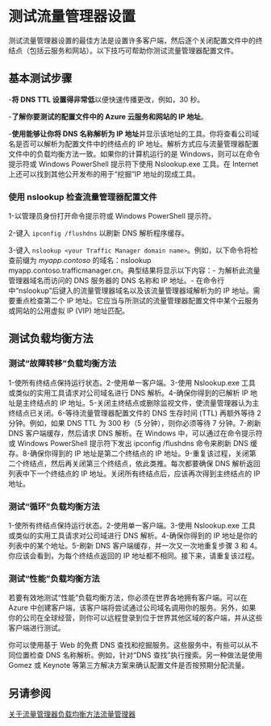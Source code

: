 <properties
   pageTitle="测试流量管理器设置"
   description="本文将帮助你测试流量管理器设置。"
   services="traffic-manager"
   documentationCenter="na"
   authors="joaoma"
   manager="adinah"
   editor="tysonn" />
<tags 
   ms.service="traffic-manager"
   ms.date="08/19/2015"
   wacn.date="10/03/2015" />

# 测试流量管理器设置

测试流量管理器设置的最佳方法是设置许多客户端，然后逐个关闭配置文件中的终结点（包括云服务和网站）。以下技巧可帮助你测试流量管理器配置文件。

## 基本测试步骤

-**将 DNS TTL 设置得非常低**以便快速传播更改，例如，30 秒。

-**了解你要测试的配置文件中的 Azure 云服务和网站的 IP 地址**。

-**使用能够让你将 DNS 名称解析为 IP 地址**并显示该地址的工具。你将查看公司域名是否可以解析为配置文件中的终结点的 IP 地址。解析方式应与流量管理器配置文件中的负载均衡方法一致。如果你的计算机运行的是 Windows，则可以在命令提示符或 Windows PowerShell 提示符下使用 Nslookup.exe 工具。在 Internet 上还可以找到其他公开发布的用于“挖掘”IP 地址的现成工具。

### 使用 nslookup 检查流量管理器配置文件

1-以管理员身份打开命令提示符或 Windows PowerShell 提示符。

2-键入 `ipconfig /flushdns` 以刷新 DNS 解析程序缓存。

3-键入 `nslookup <your Traffic Manager domain name>`。例如，以下命令将检查前缀为 *myapp.contoso* 的域名：nslookup myapp.contoso.trafficmanager.cn。典型结果将显示以下内容：- 为解析此流量管理器域名而访问的 DNS 服务器的 DNS 名称和 IP 地址。- 在命令行中“nslookup”后键入的流量管理器域名以及该流量管理器域解析为的 IP 地址。需要重点检查第二个 IP 地址。它应当与所测试的流量管理器配置文件中某个云服务或网站的公用虚拟 IP (VIP) 地址匹配。

## 测试负载均衡方法


### 测试“故障转移”负载均衡方法

1-使所有终结点保持运行状态。2-使用单一客户端。3-使用 Nslookup.exe 工具或类似的实用工具请求对公司域名进行 DNS 解析。4-确保你得到的已解析 IP 地址是主终结点的 IP 地址。5-关闭主终结点或删除监视文件，使流量管理器认为主终结点已关闭。6-等待流量管理器配置文件的 DNS 生存时间 (TTL) 再额外等待 2 分钟。例如，如果 DNS TTL 为 300 秒（5 分钟），则你必须等待 7 分钟。7-刷新 DNS 客户端缓存，然后请求 DNS 解析。在 Windows 中，可以通过在命令提示符或 Windows PowerShell 提示符下发出 ipconfig /flushdns 命令来刷新 DNS 缓存。8-确保你得到的 IP 地址是第二个终结点的 IP 地址。9-重复该过程，关闭第二个终结点，然后再关闭第三个终结点，依此类推。每次都要确保 DNS 解析返回列表中下一个终结点的 IP 地址。关闭所有终结点后，应该再次得到主终结点的 IP 地址。

### 测试“循环”负载均衡方法

1-使所有终结点保持运行状态。2-使用单一客户端。3-使用 Nslookup.exe 工具或类似的实用工具请求对公司域进行 DNS 解析。4-确保你得到的 IP 地址是你的列表中的某个地址。5-刷新 DNS 客户端缓存，并一次又一次地重复步骤 3 和 4。你应该会看到，为每个终结点返回的 IP 地址都不相同。接下来，请重复该过程。

### 测试“性能”负载均衡方法

若要有效地测试“性能”负载均衡方法，你必须在世界各地拥有客户端。可以在 Azure 中创建客户端，该客户端将尝试通过公司域名调用你的服务。另外，如果你的公司在全球经营，则你可以远程登录到位于世界其他区域的客户端，并从这些客户端进行测试。

你可以使用基于 Web 的免费 DNS 查找和挖掘服务。这些服务中，有些可以从不同位置检查 DNS 名称解析。例如，针对“DNS 查找”执行搜索。另一种做法是使用 Gomez 或 Keynote 等第三方解决方案来确认配置文件是否按预期分配流量。

## 另请参阅

[关于流量管理器负载均衡方法](/documentation/articles/about-traffic-manager-balancing-methods)[流量管理器](/documentation/services/traffic-manager)

<!---HONumber=71-->